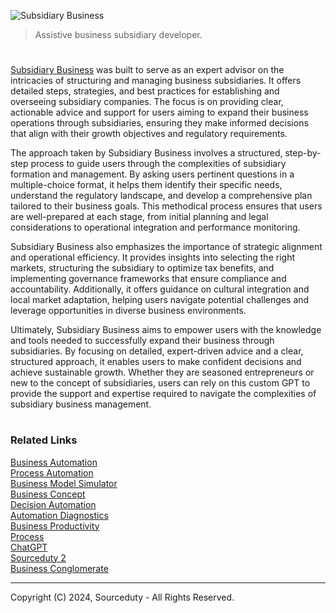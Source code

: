 ![Subsidiary Business](https://github.com/user-attachments/assets/7891edda-e8f5-4653-96c5-f7d5a0018899)

> Assistive business subsidiary developer.

#

[Subsidiary Business](https://chatgpt.com/g/g-4nWMxfCYr-subsidiary-business) was built to serve as an expert advisor on the intricacies of structuring and managing business subsidiaries. It offers detailed steps, strategies, and best practices for establishing and overseeing subsidiary companies. The focus is on providing clear, actionable advice and support for users aiming to expand their business operations through subsidiaries, ensuring they make informed decisions that align with their growth objectives and regulatory requirements.

The approach taken by Subsidiary Business involves a structured, step-by-step process to guide users through the complexities of subsidiary formation and management. By asking users pertinent questions in a multiple-choice format, it helps them identify their specific needs, understand the regulatory landscape, and develop a comprehensive plan tailored to their business goals. This methodical process ensures that users are well-prepared at each stage, from initial planning and legal considerations to operational integration and performance monitoring.

Subsidiary Business also emphasizes the importance of strategic alignment and operational efficiency. It provides insights into selecting the right markets, structuring the subsidiary to optimize tax benefits, and implementing governance frameworks that ensure compliance and accountability. Additionally, it offers guidance on cultural integration and local market adaptation, helping users navigate potential challenges and leverage opportunities in diverse business environments.

Ultimately, Subsidiary Business aims to empower users with the knowledge and tools needed to successfully expand their business through subsidiaries. By focusing on detailed, expert-driven advice and a clear, structured approach, it enables users to make confident decisions and achieve sustainable growth. Whether they are seasoned entrepreneurs or new to the concept of subsidiaries, users can rely on this custom GPT to provide the support and expertise required to navigate the complexities of subsidiary business management.

#
### Related Links

[Business Automation](https://github.com/sourceduty/Business_Automation)
<br>
[Process Automation](https://github.com/sourceduty/Process_Automation)
<br>
[Business Model Simulator](https://chat.openai.com/g/g-C8QfN0boj-business-model-simulator)
<br>
[Business Concept](https://chat.openai.com/g/g-Xm4w9hlF5-business-concept)
<br>
[Decision Automation](https://chat.openai.com/g/g-yu3DyIRMI-decision-automation)
<br>
[Automation Diagnostics](https://chat.openai.com/g/g-gWvEGpNAa-automation-diagnostics)
<br>
[Business Productivity](https://chat.openai.com/g/g-Uk4TTZFxs-business-productivity)
<br>
[Process](https://github.com/sourceduty/Process)
<br>
[ChatGPT](https://github.com/sourceduty/ChatGPT)
<br>
[Sourceduty 2](https://github.com/sourceduty/Sourceduty_2)
<br>
[Business Conglomerate](https://github.com/sourceduty/Business_Conglomerate)

***
Copyright (C) 2024, Sourceduty - All Rights Reserved.
